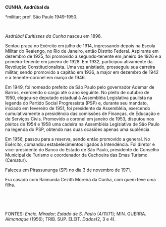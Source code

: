 **CUNHA, Asdrúbal da**

\*militar; pref. São Paulo 1949-1950.

 

*Asdrúbal Euritisses da Cunha* nasceu em 1896.

Sentou praça no Exército em julho de 1914, ingressando depois na Escola
Militar do Realengo, no Rio de Janeiro, então Distrito Federal.
Aspirante em dezembro de 1925, foi promovido a segundo-tenente em
janeiro de 1926 e a primeiro-tenente em janeiro de 1928. Em 1932,
participou ativamente da Revolução Constitucionalista. Uma vez
anistiado, prosseguiu sua carreira militar, sendo promovido a capitão em
1936, a major em dezembro de 1942 e a tenente-coronel em março de 1946.

Em 1949, foi nomeado prefeito de São Paulo pelo governador Ademar de
Barros, exercendo o cargo até o ano seguinte. No pleito de outubro de
1950, elegeu-se deputado estadual à Assembléia Legislativa paulista na
legenda do Partido Social Progressista (PSP) e, durante seu mandato,
iniciado em fevereiro de 1951, foi presidente da Assembléia, exercendo
cumulativamente a presidência das comissões de Finanças, de Educação e
de Serviços Civis. Promovido a coronel em janeiro de 1953, disputou nos
pleitos de 1954 e 1958 uma cadeira na Assembléia Legislativa de São
Paulo na legenda do PSP, obtendo nas duas ocasiões apenas uma suplência.

Em 1956, passou para a reserva, sendo então promovido a general. No
Exército, comandou estabelecimentos ligados à Intendência. Foi diretor e
vice-presidente do Banco do Estado de São Paulo, presidente do Conselho
Municipal de Turismo e coordenador da Cachoeira das Emas Turismo
(Cematur).

Faleceu em Pirassununga (SP) no dia 3 de novembro de 1971.

Era casado com Raimunda Cezith Moreira da Cunha, com quem teve uma
filha.

 

 

FONTES: *Encic. Mirador; Estado de S. Pau*lo (4/11/71); MIN. GUERRA.
*Almanaque* (1956); TRIB. SUP. ELEIT. *Dados*(2, 3 e 4).

 
